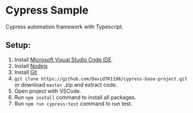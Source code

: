 # Cypress Sample
Cypress automation framework with Typescript.


## Setup:
1. Install [Microsoft Visual Studio Code IDE](https://code.visualstudio.com).
2. Install [Nodejs](https://nodejs.org/)
3. Install [Git](https://git-scm.com/download/)
4. ```git clone https://github.com/DavidTK1198/cypress-base-project.git``` or download `master` .zip and extract code.
5. Open project with VSCode.
6.  Run  `npm install` command to install all packages.
7.  Run `npm run cypress:test` command to run test.

